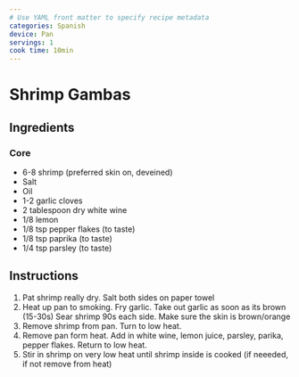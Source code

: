 ```yaml
---
# Use YAML front matter to specify recipe metadata
categories: Spanish
device: Pan
servings: 1
cook time: 10min
---
```


# Shrimp Gambas

## Ingredients

### Core

- 6-8 shrimp (preferred skin on, deveined)
- Salt
- Oil
- 1-2 garlic cloves
- 2 tablespoon dry white wine
- 1/8 lemon
- 1/8 tsp pepper flakes (to taste)
- 1/8 tsp paprika (to taste)
- 1/4 tsp parsley (to taste)

## Instructions

1. Pat shrimp really dry. Salt both sides on paper towel
2. Heat up pan to smoking. Fry garlic. Take out garlic as soon as its brown (15-30s) Sear shrimp 90s each side. Make sure the skin is brown/orange
3. Remove shrimp from pan. Turn to low heat.
4. Remove pan form heat. Add in white wine, lemon juice, parsley, parika, pepper flakes. Return to low heat.
5. Stir in shrimp on very low heat until shrimp inside is cooked (if neeeded, if not remove from heat)
